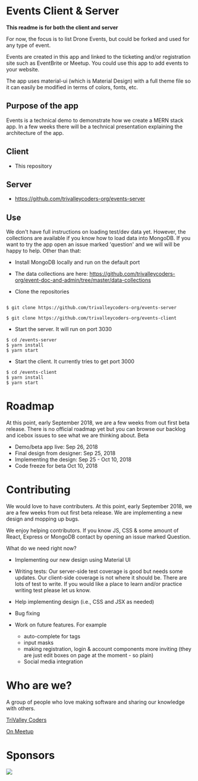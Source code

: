 # Events Client & Server
__This readme is for both the client and server__

For now, the focus is to list Drone Events, but could be forked and used for any type of event.

Events are created in this app and linked to the ticketing and/or registration site such as EventBrite or Meetup. You could use this app to add events to your website.

The app uses material-ui (which is Material Design) with a full theme file so it can easily be modified in terms of colors, fonts, etc.

## Purpose of the app
Events is a technical demo to demonstrate how we create a MERN stack app. In a few weeks there will be a technical presentation explaining the architecture of the app.

## Client
- This repository

## Server
- https://github.com/trivalleycoders-org/events-server

## Use
We don't have full instructions on loading test/dev data yet. However, the collections are available if you know how to load data into MongoDB. If you want to try the app open an issue marked 'question' and we will will be happy to help. Other than that:

- Install MongoDB locally and run on the default port
- The data collections are here: https://github.com/trivalleycoders-org/event-doc-and-admin/tree/master/data-collections

- Clone the repositories
```

$ git clone https://github.com/trivalleycoders-org/events-server

$ git clone https://github.com/trivalleycoders-org/events-client

```

- Start the server. It will run on port 3030

```
$ cd /events-server
$ yarn install
$ yarn start
```

- Start the client. It currently tries to get port 3000

```
$ cd /events-client
$ yarn install
$ yarn start
```

# Roadmap
At this point, early September 2018, we are a few weeks from out first beta release.
There is no official roadmap yet but you can browse our backlog and icebox issues to see what we are thinking about.
Beta
- Demo/beta app live: Sep 26, 2018
- Final design from designer: Sep 25, 2018
- Implementing the design: Sep 25 - Oct 10, 2018
- Code freeze for beta Oct 10, 2018


# Contributing
We would love to have contributers. At this point, early September 2018, we are a few weeks from out first beta release. We are implementing a new design and mopping up bugs.

We enjoy helping contributors. If you know JS, CSS & some amount of React, Express or MongoDB contact by opening an issue marked Question.

What do we need right now?

- Implementing our new design using Material UI

- Writing tests: Our server-side test coverage is good but needs some updates. Our client-side coverage is not where it should be. There are lots of test to write. If you would like a place to learn and/or practice writing test please let us know.

- Help implementing design (i.e., CSS and JSX as needed)

- Bug fixing

- Work on future features. For example
  - auto-complete for tags
  - input masks
  - making registration, login & account components more inviting (they are just edit boxes on page at the moment - so plain)
  - Social media integration

# Who are we?

A group of people who love making software and sharing our knowledge with others.

[TriValley Coders](http://trivalleycoders.org)

[On Meetup](https://www.meetup.com/trivalleycoders/)

# Sponsors

[<img src="https://s3-us-west-2.amazonaws.com/trivalleycoders-images/DO_Logo_Horizontal_Blue.png">](https://www.browserstack.com/)